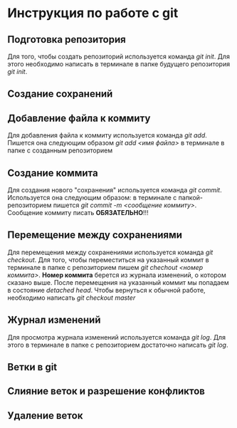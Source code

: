 # Инструкция по работе с git

## Подготовка репозитория
Для того, чтобы создать репозиторий используется команда *git init*. Для этого необходимо написать в терминале в папке будущего репозитория *git init*.
## Создание сохранений

## Добавление файла к коммиту
Для добавления файла к коммиту используется команда *git add*. Пишется она следующим образом *git add <имя файла>* в терминале в папке с созданным репозиторием
## Создание коммита
Для создания нового "сохранения" используется команда *git commit*. Используется она следующим образом: в терминале с папкой-репозиторием пишется *git commit -m <сообщение коммиту>*. Сообщение коммиту писать **ОБЯЗАТЕЛЬНО**!!!
## Перемещение между сохранениями
Для перемещения между сохранениями используется команда *git checkout*. Для того, чтобы переместиться на указанный коммит в терминале в папке с репозиторием пишем *git chechout <номер коммита>*. **Номер коммита** берется из журнала изменений, о котором сказано выше. После перемещения на указанный коммит мы попадаем в состояние *detached head*. Чтобы вернуться к обычной работе, необходимо написать *git checkout master*
## Журнал изменений
Для просмотра журнала изменений используется команда *git log*. Для этого в терминале в папке с репозиторием достаточно написать *git log*.
## Ветки в git

## Слияние веток и разрешение конфликтов

## Удаление веток
